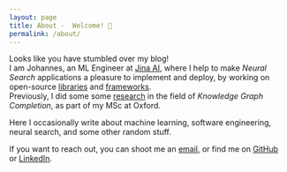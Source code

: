 ```yaml
---
layout: page
title: About -  Welcome! 👋
permalink: /about/
---
```


Looks like you have stumbled over my blog!
\
I am Johannes, an ML Engineer at [Jina AI](https://jina.ai/), where I help to make
*Neural Search* applications a pleasure to implement and deploy, by working on open-source [libraries](https://github.com/jina-ai/docarray) and [frameworks](https://github.com/jina-ai/jina).
\
Previously, I did some some [research](https://github.com/JohannesMessner/BoxTE) in the field of *Knowledge Graph Completion*, as part of my MSc at Oxford.

Here I occasionally write about machine learning, software engineering, neural search, and some other random stuff.


If you want to reach out, you can shoot me an [email](messnerjo@gmail.com), or find me
on [GitHub](https://github.com/JohannesMessner/) or [LinkedIn](https://www.linkedin.com/in/johannes-messner/).
